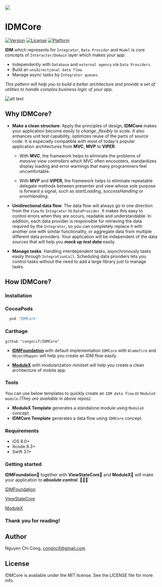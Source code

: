<img src="https://i.imgur.com/1z4dxIM.png"/>

# IDMCore

[![Version](https://img.shields.io/cocoapods/v/IDMCore.svg?style=flat)](http://cocoapods.org/pods/IDMCore)
[![License](https://img.shields.io/cocoapods/l/IDMCore.svg?style=flat)](http://cocoapods.org/pods/IDMCore)
[![Platform](https://img.shields.io/cocoapods/p/IDMCore.svg?style=flat)](http://cocoapods.org/pods/IDMCore)

**IDM** which represents for `Integrator`, `Data Provider` and `Model` is core concepts of `Interactor/Domain` layer which makes your app:

* Independently with `Database` and `external agency` via `Data Providers`.
* Build an `unidirectional data flow`.
* Manage async tasks by `Integrator queues`. 

*This pattern will help you to build a better architecture and provide a set of utilities to handle complex business logic of your app.*

![alt text](https://i.imgur.com/cOVvHbu.jpg)

## Why IDMCore?

- **Make a clean structure**: Apply the principles of design, **IDMCore** makes your application become *easily to change*, *flexibly to scale*. It also enhances unit test capability, optimizes reuse of the parts of source code. It is especially compatible with most of today's popular application architectures from **MVC**, **MVP** to **VIPER**.

  * With **MVC**, the framework helps to eliminate the problems of *massive view controllers* which MVC often encounters, standardizes display loading and error warnings that many programmers feel uncomfortable.

  * With **MVP** and **VIPER**, the framework helps to eliminate repeatable delegate methods between presenter and view whose sole purpose is forward a signal, such as *startLoading*, *successHandling* or *errorHandling*.

- **Unidirectional data flow**: The data flow will always go in one direction from the `View` to `Integrator` to `DataProvider`. It makes this easy to control errors when they are occurs, readable and understandable. In addition, each data provider is responsible for retrieving the data required by the `Integrator`, so you can completely replace it with another one with similar functionality, or aggregate data from multiple different data providers. Your application will be independent of the data sources that will help you ***mock up test data*** easily.

- **Manage tasks**: Handling interdependent tasks, asynchronously tasks easily through `IntegrationCall`. Scheduling data providers lets you control tasks without the need to add a large library just to manage tasks.

## How IDMCore?

### Installation

### CocoaPods

```ruby
  pod 'IDMCore'
```

### Carthage

```
github "congncif/IDMCore"
```

* [**IDMFoundation**](https://github.com/congncif/IDMFoundation) with default implementation `IDMCore` with `Alamofire` and `ObjectMapper` will help you create an IDM flow easily.

* [**ModuleX**](https://github.com/congncif/ModuleX) with modularization mindset will help you create a clean architecture of mobile app.

### Tools

You can use below templates to quickly create an `IDM data flow` or `ModuleX module` *(They are available in above repos)*.

* **ModuleX Template** generates a standalone module using `ModuleX` concept.
* **IDMCore Template** generates a data flow using `IDMCore` concept.

### Requirements

- iOS 8.0+
- Xcode 8.3+
- Swift 3.1+

### Getting started

**IDMFoundation**🐴 together with **ViewStateCore**🐥 and **ModuleX**🐶 will make your application to ***absolute control***. 💪💪💪

[IDMFoundation](https://github.com/congncif/IDMFoundation)

[ViewStateCore](https://github.com/congncif/ViewStateCore)

[ModuleX](https://github.com/congncif/ModuleX)

### Thank you for reading!

## Author

Nguyen Chi Cong, congncif@gmail.com

## License

IDMCore is available under the MIT license. See the LICENSE file for more info.
